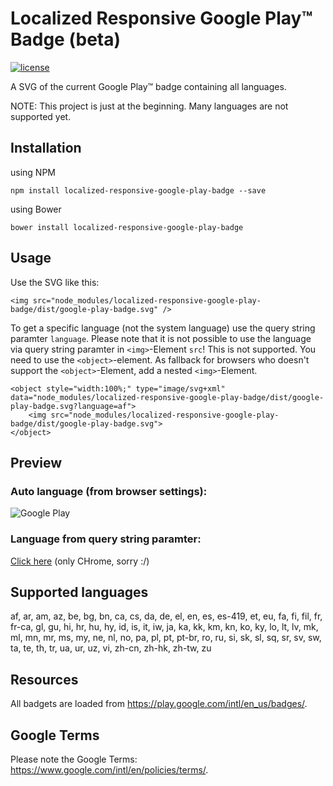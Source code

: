 # Localized Responsive Google Play™ Badge (beta)
[![license](https://img.shields.io/badge/license-MIT-brightgreen.svg?style=flat)](https://github.com/XmlmXmlmX/localized-responsive-google-play-badge/blob/master/LICENSE)

A SVG of the current Google Play™ badge containing all languages.

NOTE: This project is just at the beginning. Many languages are not supported yet.

## Installation

using NPM

```
npm install localized-responsive-google-play-badge --save
```

using Bower

```
bower install localized-responsive-google-play-badge
```

## Usage

Use the SVG like this:

```
<img src="node_modules/localized-responsive-google-play-badge/dist/google-play-badge.svg" />
```

To get a specific language (not the system language) use the query string paramter `language`. Please note that it is not possible to use the language via query string paramter in `<img>`-Element `src`! This is not supported. You need to use the `<object>`-element. As fallback for browsers who doesn't support the `<object>`-Element, add a nested `<img>`-Element.

```
<object style="width:100%;" type="image/svg+xml" data="node_modules/localized-responsive-google-play-badge/dist/google-play-badge.svg?language=af">
    <img src="node_modules/localized-responsive-google-play-badge/dist/google-play-badge.svg">
</object>
```

## Preview

### Auto language (from browser settings):

![Google Play](https://rawgithub.com/XmlmXmlmX/localized-responsive-google-play-badge/master/dist/google-play-badge.svg "Localized Google Play Badge (depending on your System Language).")

### Language from query string paramter:

[Click here](http://xmlmxmlmx.github.io/localized-responsive-google-play-badge/all-badges.html)
(only CHrome, sorry :/)

## Supported languages

af, ar, am, az, be, bg, bn, ca, cs, da, de, el, en, es, es-419, et, eu, fa, fi, fil, fr, fr-ca, gl, gu, hi, hr, hu, hy, id, is, it, iw, ja, ka, kk, km, kn, ko, ky, lo, lt, lv, mk, ml, mn, mr, ms, my, ne, nl, no, pa, pl, pt, pt-br, ro, ru, si, sk, sl, sq, sr, sv, sw, ta, te, th, tr, ua, ur, uz, vi, zh-cn, zh-hk, zh-tw, zu

## Resources

All badgets are loaded from https://play.google.com/intl/en_us/badges/.

## Google Terms

Please note the Google Terms: https://www.google.com/intl/en/policies/terms/.
